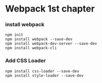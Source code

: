 Webpack 1st chapter
===================

### install webpack

```
npm init
npm install webpack --save-dev
npm install webpack-dev-server --save-dev
npm install webpack-cli
```

### Add CSS Loader

```
npm install css-loader --save-dev
npm install style-loader --save-dev
```
